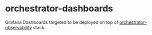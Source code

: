 <!--
SPDX-FileCopyrightText: (C) 2025 Intel Corporation
SPDX-License-Identifier: Apache-2.0
-->

# orchestrator-dashboards

Grafana Dashboards targeted to be deployed on top of [orchestrator-observability](../orchestrator-observability) stack.
